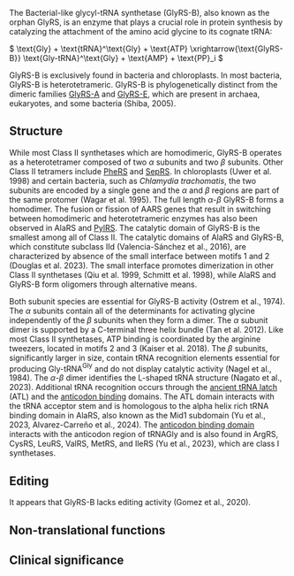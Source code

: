 The Bacterial-like glycyl-tRNA synthetase (GlyRS-B), also known as the orphan GlyRS, is an enzyme that plays a crucial role in protein synthesis by catalyzing the attachment of the amino acid glycine to its cognate tRNA:

  
  
  
  

$ \text{Gly} + \text{tRNA}^\text{Gly} + \text{ATP} \xrightarrow{\text{GlyRS-B}} \text{Gly-tRNA}^\text{Gly} + \text{AMP} + \text{PP}_i $

  
  
GlyRS-B is exclusively found in bacteria and chloroplasts. In most bacteria, GlyRS-B is heterotetrameric. 
GlyRS-B is phylogenetically distinct from the dimeric families [GlyRS-A](/class2/gly1) and [GlyRS-E](/class2/gly3), which are present in archaea, eukaryotes, and some bacteria (Shiba, 2005).



## Structure

While most Class II synthetases which are homodimeric, GlyRS-B operates as a heterotetramer composed of two $\alpha$ subunits and two $\beta$ subunits.
 Other Class II tetramers include [PheRS](/class2/phe1) and [SepRS](/class2/sep). In chloroplasts (Uwer et al. 1998) and certain bacteria, such as *Chlamydia trachomatis*,
 the two subunits are encoded by a single gene and the $\alpha$ and $\beta$ regions are part of the same protomer (Wagar et al. 1995). The full length $\alpha$-$\beta$ GlyRS-B forms a homodimer.
 The fusion or fission of AARS genes that result in switching between homodimeric and heterotetrameric enzymes has also been observed in AlaRS and [PylRS](/class2/pyl).
 The catalytic domain of GlyRS-B is the smallest among all of Class II. The catalytic domains of AlaRS and GlyRS-B, which constitute subclass IId (Valencia-Sánchez et al., 2016), 
are characterized by absence of the small interface between motifs 1 and 2 (Douglas et al. 2023). 
The small interface promotes dimerization in other Class II synthetases (Qiu et al. 1999, Schmitt et al. 1998), while AlaRS and GlyRS-B form oligomers through alternative means. 


  
  
  

Both subunit species are essential for GlyRS-B activity (Ostrem et al., 1974). The $\alpha$ subunits contain all of the determinants for activating glycine independently of the $\beta$ subunits when they form a dimer. The $\alpha$ subunit dimer is supported by a C-terminal three helix bundle (Tan et al. 2012). Like most Class II synthetases, ATP binding is coordinated by the arginine tweezers, located in motifs 2 and 3 (Kaiser et al. 2018). The $\beta$ subunits, significantly larger in size, contain tRNA recognition elements essential for producing Gly-tRNA$^\text{Gly}$ and do not display catalytic activity (Nagel et al., 1984). The $\alpha$-$\beta$ dimer identifies the L-shaped tRNA structure (Nagato et al., 2023). Additional tRNA recognition occurs through the [ancient tRNA latch](/d/atl) (ATL) and the [anticodon binding](d/crimvl) domains. The ATL domain interacts with the tRNA acceptor stem and is homologous to the alpha helix rich tRNA binding domain in AlaRS, also known as the Mid1 subdomain (Yu et al., 2023, Alvarez-Carreño et al., 2024).
The [anticodon binding domain](d/crimvl) interacts with the anticodon region of tRNAGly and is also found in ArgRS, CysRS, LeuRS, ValRS, MetRS, and IleRS (Yu et al., 2023), which are class I synthetases.
  
  


 





## Editing

It appears that GlyRS-B lacks editing activity (Gomez et al., 2020).


## Non-translational functions



## Clinical significance
